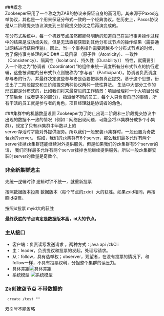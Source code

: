 ###概念  
Zookeeper采用了一个称之为ZAB的协议来保证自身的高可用。其来源于Paxos选举协议，其也是一个用来保证分布式一致的一个经典协议。在历史上，Paxos协议是从二阶段提交协议演变到三阶段提交协议之后再演变成的。

在分布式系统中，每一个机器节点虽然都能够明确的知道自己在进行事务操作过程中的结果是成功或失败，但是无法直接获取到其他分布式节点的操作结果（需要通过网络进行结果传输）。因此，当一个事务操作需要跨越多个分布式节点的时候，为了保持事务处理的ACID## 二级目录
（原子性（Atomicity）、一致性（Consistency）、隔离性（Isolation）、持久性（Durability））
特性，就需要引入一个称之为“协调者（Coordinator）”的组件来统一调度所有分布式节点的执行逻辑，这些被调度的分布式节点则被称为“参与者”（Participant）。协调者负责调度参与者的行为，并最终决定这些参与者是否要把事务真正提交。基于这个思想，衍生出了二阶段提交和三阶段提交两种协议两种一致性算法。
生活中大部分工作的形式都是分布式的，比如我们将来最常见的工作情景：项目经理将一个大项目分成了前后台（或者更多的部分），指派给不同的员工，每个人只负责自己的事情，所有干活的员工就是参与者的角色，项目经理就是协调者的角色。

###集群中的机器数量设置
Zookeeper为了防止出现二阶段和三阶段提交协议中出现的数据不一致的情况（例如：网络出现问题，可能会将zk集群分成多个小集群），规定了只有zk集群中半数以上的  
server存活时才能对外提供服务。所以我们一般安装zk集群时，一般设置为奇数台zk的server。
假如，我们的zk集群有6个server，那么我们最多允许有两个server挂掉zk集群还能继续对外提供服务。但是如果我们的zk集群有5个server的话，
我们同样最多允许有两个server挂掉也能继续提供服务。所以一般zk集群安装时server的数量是奇数个。
### 非全新集群选主
先统一逻辑时钟
逻辑时钟不统一，就重新投票

按照数据版本投票
数据版本（每个节点的zxid）大的获胜。如果zxid相同，再按照id投票。   

按照id投票
myid大的获胜

**最终获胜的节点肯定是数据版本高，id大的节点。**
### 主从接口
  - 客户端：负责读写发送请求 ，两种方式：java api /zkCli
  - 主：leader，负责提议和投票的发起，处理写请求。
  - 从：follow，具有选举权；observer，观望者，在没有投票的情况下，和follow一样，不具有投票权利，分担整个集群的读压力。
  - 具体差距![具体差距](https://img-blog.csdnimg.cn/20201221102118650.png?x-oss-process=image/watermark,type_ZmFuZ3poZW5naGVpdGk,shadow_10,text_aHR0cHM6Ly9ibG9nLmNzZG4ubmV0L3d6cTE4ODQ1MjgwNjEw,size_16,color_FFFFFF,t_70)
  - 系统模型 ![系统模型](https://img-blog.csdnimg.cn/20201221102128348.png?x-oss-process=image/watermark,type_ZmFuZ3poZW5naGVpdGk,shadow_10,text_aHR0cHM6Ly9ibG9nLmNzZG4ubmV0L3d6cTE4ODQ1MjgwNjEw,size_16,color_FFFFFF,t_70)

### Zk创建空节点 不带数据的
  ```shell
   create /test ""
  ```
  双引号不能省略

